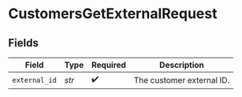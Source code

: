 # CustomersGetExternalRequest


## Fields

| Field                     | Type                      | Required                  | Description               |
| ------------------------- | ------------------------- | ------------------------- | ------------------------- |
| `external_id`             | *str*                     | :heavy_check_mark:        | The customer external ID. |